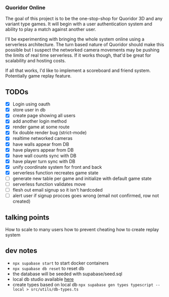 ### Quoridor Online

The goal of this project is to be the one-stop-shop for Quoridor 3D and any variant type games. It will begin with a user authentication system and ability to play a match against another user.

I'll be experimenting with bringing the whole system online using a serverless architecture. The turn based nature of Quoridor should make this possible but I suspect the networked camera movements may be pushing the limits of real time serverless. If it works though, that'd be great for scalability and hosting costs.

If all that works, I'd like to implement a scoreboard and friend system. Potentially game replay feature.

## TODOs

- [x] Login using oauth
- [x] store user in db
- [x] create page showing all users
- [x] add another login method
- [x] render game at some route
- [x] fix double render bug (strict-mode)
- [x] realtime networked cameras
- [x] have walls appear from DB
- [x] have players appear from DB
- [x] have wall counts sync with DB
- [x] have player turn sync with DB
- [x] unify coordinate system for front and back
- [x] serverless function recreates game state
- [ ] generate new table per game and initialize with default game state
- [ ] serverless function validates move
- [ ] flesh out email signup so it isn't hardcoded
- [ ] alert user if signup procces goes wrong (email not confirmed, row not created)

## talking points

How to scale to many users
how to prevent cheating
how to create replay system

## dev notes

- `npx supabase start` to start docker containers
- `npx supabase db reset` to reset db
- the database will be seeded with supabase/seed.sql
- local db studio available [here](http://localhost:54323/project/default)
- create types based on local db `npx supabase gen types typescript --local > src/utils/db-types.ts`
